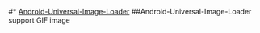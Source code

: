 #* [Android-Universal-Image-Loader](https://github.com/nostra13/Android-Universal-Image-Loader)
##Android-Universal-Image-Loader support GIF image

